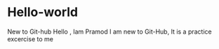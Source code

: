 # Hello-world
New to Git-hub
Hello , Iam Pramod 
I am  new to Git-Hub, It is a practice excercise to  me 
